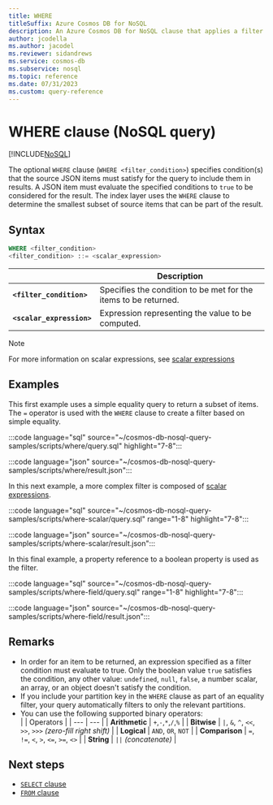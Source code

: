 ```yaml
---
title: WHERE
titleSuffix: Azure Cosmos DB for NoSQL
description: An Azure Cosmos DB for NoSQL clause that applies a filter to return a subset of items in the query results.
author: jcodella
ms.author: jacodel
ms.reviewer: sidandrews
ms.service: cosmos-db
ms.subservice: nosql
ms.topic: reference
ms.date: 07/31/2023
ms.custom: query-reference
---
```


# WHERE clause (NoSQL query)

[!INCLUDE[NoSQL](../../includes/appliesto-nosql.md)]

The optional ``WHERE`` clause (``WHERE <filter_condition>``) specifies condition(s) that the source JSON items must satisfy for the query to include them in results. A JSON item must evaluate the specified conditions to ``true`` to be considered for the result. The index layer uses the ``WHERE`` clause to determine the smallest subset of source items that can be part of the result.

## Syntax

```sql
WHERE <filter_condition>  
<filter_condition> ::= <scalar_expression>
```

| | Description |
| --- | --- |
| **``<filter_condition>``** | Specifies the condition to be met for the items to be returned. |
| **``<scalar_expression>``** | Expression representing the value to be computed. |

> [!NOTE]
> For more information on scalar expressions, see [scalar expressions](scalar-expressions.md)

## Examples

This first example uses a simple equality query to return a subset of items. The ``=`` operator is used with the ``WHERE`` clause to create a filter based on simple equality.

:::code language="sql" source="~/cosmos-db-nosql-query-samples/scripts/where/query.sql" highlight="7-8":::

:::code language="json" source="~/cosmos-db-nosql-query-samples/scripts/where/result.json":::

In this next example, a more complex filter is composed of [scalar expressions](scalar-expressions.md).

:::code language="sql" source="~/cosmos-db-nosql-query-samples/scripts/where-scalar/query.sql" range="1-8" highlight="7-8":::

:::code language="json" source="~/cosmos-db-nosql-query-samples/scripts/where-scalar/result.json":::

In this final example, a property reference to a boolean property is used as the filter.

:::code language="sql" source="~/cosmos-db-nosql-query-samples/scripts/where-field/query.sql" range="1-8" highlight="7-8":::

:::code language="json" source="~/cosmos-db-nosql-query-samples/scripts/where-field/result.json":::

## Remarks

- In order for an item to be returned, an expression specified as a filter condition must evaluate to true. Only the boolean value ``true`` satisfies the condition, any other value: ``undefined``, ``null``, ``false``, a number scalar, an array, or an object doesn't satisfy the condition.
- If you include your partition key in the ``WHERE`` clause as part of an equality filter, your query automatically filters to only the relevant partitions.
- You can use the following supported binary operators:  
  | | Operators |
  | --- | --- |
  | **Arithmetic** | ``+``,``-``,``*``,``/``,``%`` |
  | **Bitwise** | ``|``, ``&``, ``^``, ``<<``, ``>>``, ``>>>`` *(zero-fill right shift)* |
  | **Logical** | ``AND``, ``OR``, ``NOT`` |
  | **Comparison** | ``=``, ``!=``, ``<``, ``>``, ``<=``, ``>=``, ``<>`` |
  | **String** |  ``||`` *(concatenate)* |

## Next steps

- [``SELECT`` clause](select.md)
- [``FROM`` clause](from.md)
